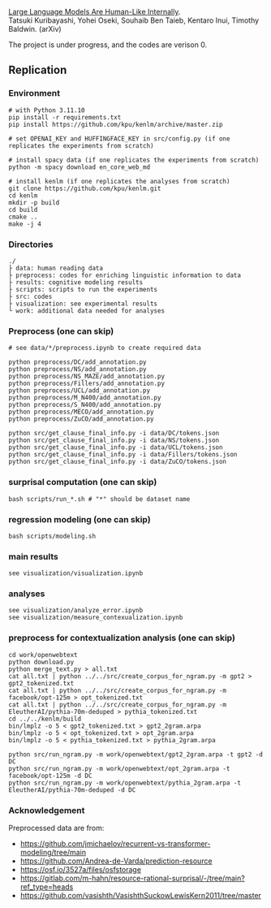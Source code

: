 [Large Language Models Are Human-Like Internally](https://arxiv.org/abs/2502.01615).   
Tatsuki Kuribayashi, Yohei Oseki, Souhaib Ben Taieb, Kentaro Inui, Timothy Baldwin. (arXiv)

The project is under progress, and the codes are verison 0.

## Replication

### Environment
```
# with Python 3.11.10
pip install -r requirements.txt
pip install https://github.com/kpu/kenlm/archive/master.zip

# set OPENAI_KEY and HUFFINGFACE_KEY in src/config.py (if one replicates the experiments from scratch)

# install spacy data (if one replicates the experiments from scratch)
python -m spacy download en_core_web_md

# install kenlm (if one replicates the analyses from scratch)
git clone https://github.com/kpu/kenlm.git
cd kenlm
mkdir -p build
cd build
cmake ..
make -j 4
```

### Directories  
```
./  
├ data: human reading data  
├ preprocess: codes for enriching linguistic information to data  
├ results: cognitive modeling results   
├ scripts: scripts to run the experiments  
├ src: codes  
├ visualization: see experimental results  
└ work: additional data needed for analyses 
``` 


### Preprocess (one can skip)
```
# see data/*/preprocess.ipynb to create required data

python preprocess/DC/add_annotation.py
python preprocess/NS/add_annotation.py
python preprocess/NS_MAZE/add_annotation.py
python preprocess/Fillers/add_annotation.py
python preprocess/UCL/add_annotation.py
python preprocess/M_N400/add_annotation.py
python preprocess/S_N400/add_annotation.py
python preprocess/MECO/add_annotation.py
python preprocess/ZuCO/add_annotation.py

python src/get_clause_final_info.py -i data/DC/tokens.json 
python src/get_clause_final_info.py -i data/NS/tokens.json 
python src/get_clause_final_info.py -i data/UCL/tokens.json 
python src/get_clause_final_info.py -i data/Fillers/tokens.json 
python src/get_clause_final_info.py -i data/ZuCO/tokens.json 
```

### surprisal computation (one can skip)
```
bash scripts/run_*.sh # "*" should be dataset name
```

### regression modeling (one can skip)
```
bash scripts/modeling.sh
```

### main results
```
see visualization/visualization.ipynb
```

### analyses
```
see visualization/analyze_error.ipynb
see visualization/measure_contexualization.ipynb
```

### preprocess for contextualization analysis (one can skip)
```
cd work/openwebtext
python download.py
python merge_text.py > all.txt
cat all.txt | python ../../src/create_corpus_for_ngram.py -m gpt2 > gpt2_tokenized.txt
cat all.txt | python ../../src/create_corpus_for_ngram.py -m facebook/opt-125m > opt_tokenized.txt
cat all.txt | python ../../src/create_corpus_for_ngram.py -m EleutherAI/pythia-70m-deduped > pythia_tokenized.txt
cd ../../kenlm/build
bin/lmplz -o 5 < gpt2_tokenized.txt > gpt2_2gram.arpa
bin/lmplz -o 5 < opt_tokenized.txt > opt_2gram.arpa
bin/lmplz -o 5 < pythia_tokenized.txt > pythia_2gram.arpa

python src/run_ngram.py -m work/openwebtext/gpt2_2gram.arpa -t gpt2 -d DC
python src/run_ngram.py -m work/openwebtext/opt_2gram.arpa -t facebook/opt-125m -d DC
python src/run_ngram.py -m work/openwebtext/pythia_2gram.arpa -t EleutherAI/pythia-70m-deduped -d DC
```

### Acknowledgement
Preprocessed data are from:
- https://github.com/jmichaelov/recurrent-vs-transformer-modeling/tree/main
- https://github.com/Andrea-de-Varda/prediction-resource
- https://osf.io/3527a/files/osfstorage
- https://gitlab.com/m-hahn/resource-rational-surprisal/-/tree/main?ref_type=heads
- https://github.com/vasishth/VasishthSuckowLewisKern2011/tree/master

